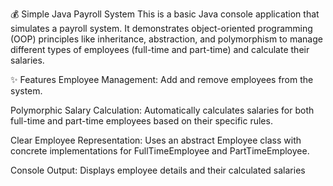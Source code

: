 💰 Simple Java Payroll System
This is a basic Java console application that simulates a payroll system. It demonstrates object-oriented programming (OOP) principles like inheritance, abstraction, and polymorphism to manage different types of employees (full-time and part-time) and calculate their salaries.

✨ Features
Employee Management: Add and remove employees from the system.

Polymorphic Salary Calculation: Automatically calculates salaries for both full-time and part-time employees based on their specific rules.

Clear Employee Representation: Uses an abstract Employee class with concrete implementations for FullTimeEmployee and PartTimeEmployee.

Console Output: Displays employee details and their calculated salaries
